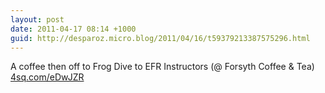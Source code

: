 ```yaml
---
layout: post
date: 2011-04-17 08:14 +1000
guid: http://desparoz.micro.blog/2011/04/16/t59379213387575296.html
---
```

A coffee then off to Frog Dive to EFR Instructors (@ Forsyth Coffee &amp; Tea) [4sq.com/eDwJZR](http://4sq.com/eDwJZR)
